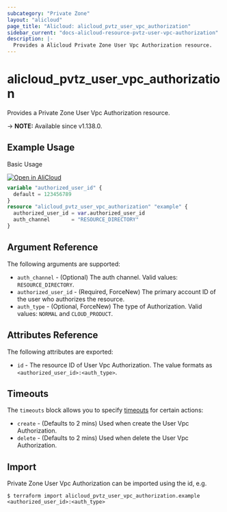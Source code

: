 ```yaml
---
subcategory: "Private Zone"
layout: "alicloud"
page_title: "Alicloud: alicloud_pvtz_user_vpc_authorization"
sidebar_current: "docs-alicloud-resource-pvtz-user-vpc-authorization"
description: |-
  Provides a Alicloud Private Zone User Vpc Authorization resource.
---
```


# alicloud_pvtz_user_vpc_authorization

Provides a Private Zone User Vpc Authorization resource.

-> **NOTE:** Available since v1.138.0.

## Example Usage

Basic Usage

<div style="display: block;margin-bottom: 40px;"><div class="oics-button" style="float: right;position: absolute;margin-bottom: 10px;">
  <a href="https://api.aliyun.com/terraform?resource=alicloud_pvtz_user_vpc_authorization&exampleId=6944948e-7ede-d082-3de8-c2510d1e784483cb5417&activeTab=example&spm=docs.r.pvtz_user_vpc_authorization.0.6944948e7e&intl_lang=EN_US" target="_blank">
    <img alt="Open in AliCloud" src="https://img.alicdn.com/imgextra/i1/O1CN01hjjqXv1uYUlY56FyX_!!6000000006049-55-tps-254-36.svg" style="max-height: 44px; max-width: 100%;">
  </a>
</div></div>

```terraform
variable "authorized_user_id" {
  default = 123456789
}
resource "alicloud_pvtz_user_vpc_authorization" "example" {
  authorized_user_id = var.authorized_user_id
  auth_channel       = "RESOURCE_DIRECTORY"
}
```

## Argument Reference

The following arguments are supported:

* `auth_channel` - (Optional) The auth channel. Valid values: `RESOURCE_DIRECTORY`.
* `authorized_user_id` - (Required, ForceNew) The primary account ID of the user who authorizes the resource.
* `auth_type` - (Optional, ForceNew) The type of Authorization. Valid values: `NORMAL` and `CLOUD_PRODUCT`.

## Attributes Reference

The following attributes are exported:

* `id` - The resource ID of User Vpc Authorization. The value formats as `<authorized_user_id>:<auth_type>`.

## Timeouts

The `timeouts` block allows you to specify [timeouts](https://www.terraform.io/docs/configuration-0-11/resources.html#timeouts) for certain actions:

* `create` - (Defaults to 2 mins) Used when create the User Vpc Authorization.
* `delete` - (Defaults to 2 mins) Used when delete the User Vpc Authorization.

## Import

Private Zone User Vpc Authorization can be imported using the id, e.g.

```shell
$ terraform import alicloud_pvtz_user_vpc_authorization.example <authorized_user_id>:<auth_type>
```
